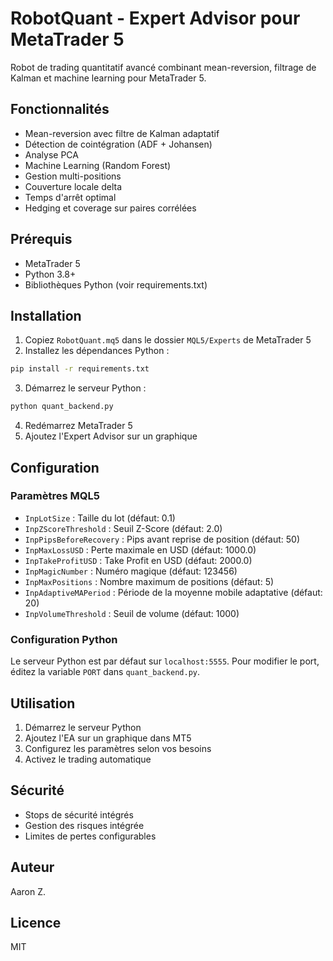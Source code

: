 # RobotQuant - Expert Advisor pour MetaTrader 5

Robot de trading quantitatif avancé combinant mean-reversion, filtrage de Kalman et machine learning pour MetaTrader 5.

## Fonctionnalités

- Mean-reversion avec filtre de Kalman adaptatif
- Détection de cointégration (ADF + Johansen)
- Analyse PCA
- Machine Learning (Random Forest)
- Gestion multi-positions
- Couverture locale delta
- Temps d'arrêt optimal
- Hedging et coverage sur paires corrélées

## Prérequis

- MetaTrader 5
- Python 3.8+
- Bibliothèques Python (voir requirements.txt)

## Installation

1. Copiez `RobotQuant.mq5` dans le dossier `MQL5/Experts` de MetaTrader 5
2. Installez les dépendances Python :

```bash
pip install -r requirements.txt
```

3. Démarrez le serveur Python :

```bash
python quant_backend.py
```

4. Redémarrez MetaTrader 5
5. Ajoutez l'Expert Advisor sur un graphique

## Configuration

### Paramètres MQL5

- `InpLotSize` : Taille du lot (défaut: 0.1)
- `InpZScoreThreshold` : Seuil Z-Score (défaut: 2.0)
- `InpPipsBeforeRecovery` : Pips avant reprise de position (défaut: 50)
- `InpMaxLossUSD` : Perte maximale en USD (défaut: 1000.0)
- `InpTakeProfitUSD` : Take Profit en USD (défaut: 2000.0)
- `InpMagicNumber` : Numéro magique (défaut: 123456)
- `InpMaxPositions` : Nombre maximum de positions (défaut: 5)
- `InpAdaptiveMAPeriod` : Période de la moyenne mobile adaptative (défaut: 20)
- `InpVolumeThreshold` : Seuil de volume (défaut: 1000)

### Configuration Python

Le serveur Python est par défaut sur `localhost:5555`. Pour modifier le port, éditez la variable `PORT` dans `quant_backend.py`.

## Utilisation

1. Démarrez le serveur Python
2. Ajoutez l'EA sur un graphique dans MT5
3. Configurez les paramètres selon vos besoins
4. Activez le trading automatique

## Sécurité

- Stops de sécurité intégrés
- Gestion des risques intégrée
- Limites de pertes configurables

## Auteur

Aaron Z.

## Licence

MIT
